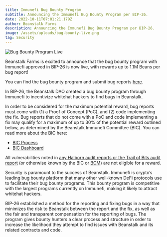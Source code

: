 ```yaml
---
title: Immunefi Bug Bounty Program
subtitle: Announcing the Immunefi Bug Bounty Program per BIP-26.
date: 2022-10-11T07:01:21.179Z
author: Beanstalk Farms
description: Announcing the Immunefi Bug Bounty Program per BIP-26.
image: /assets/uploads/bug-bounty-live.png
tag: Security
---
```

![Bug Bounty Program Live](/assets/uploads/bug-bounty-live.png)

Beanstalk Farms is excited to announce that the bug bounty program with Immunefi approved in BIP-26 is now live, with rewards up to 1.1M Beans per bug report!

You can find the bug bounty program and submit bug reports [here](https://immunefi.com/bounty/beanstalk).

In BIP-26, the Beanstalk DAO created a bug bounty program through Immunefi to incentivize whitehat hackers to find bugs in Beanstalk.

In order to be considered for the maximum potential reward, bug reports must come with (1) a Proof of Concept (PoC), and (2) code implementing the fix. Bug reports that do not come with a PoC and code implementing
a fix may qualify for a maximum of up to 30% of the potential reward outlined below, as determined by the Beanstalk Immunefi Committee (BIC). You can read more about the BIC here:

- [BIC Process](https://docs.bean.money/governance/beanstalk/bic-process)
- [BIC Dashboard](https://docs.bean.money/governance/beanstalk/bic-dashboard)

All vulnerabilities noted in [any Halborn audit reports or the Trail of Bits audit report](https://github.com/BeanstalkFarms/Beanstalk-Audits) (or otherwise known by
the BIC or [BCM](https://docs.bean.money/governance/beanstalk/bcm-dashboard)) are not eligible for a reward.

Security is paramount to the success of Beanstalk. Immunefi is crypto’s leading bug bounty platform that many other well-known DeFi protocols use to facilitate their bug bounty programs. This bounty program is competitive with the largest programs currently on Immunefi, making it likely to attract whitehat hackers.

BIP-26 established a method for the reporting and fixing bugs in a way that minimizes the risk to Beanstalk between the report and the fix, as well as the fair and transparent compensation for the reporting of bugs. The program gives bounty hunters a clear process and structure in order to increase the likelihood they attempt to find issues with Beanstalk and its related contracts and code.
